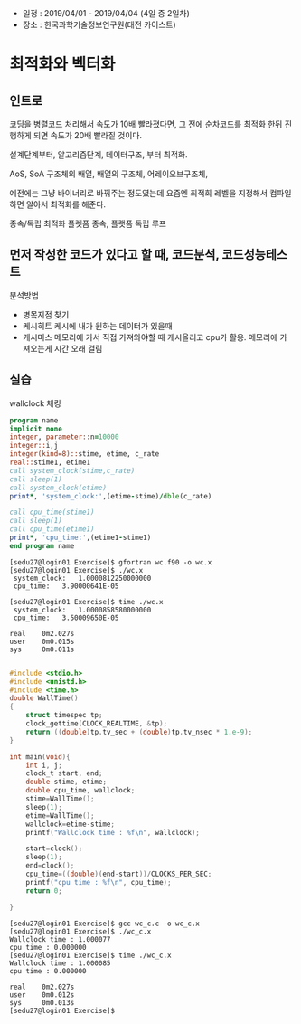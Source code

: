 
* 일정 : 2019/04/01 - 2019/04/04 (4일 중 2일차)
* 장소 : 한국과학기술정보연구원(대전 카이스트)


# 최적화와 벡터화
## 인트로
코딩을 병렬코드 처리해서 속도가 10배 빨라졌다면, 그 전에 순차코드를 최적화 한뒤 진행하게 되면 속도가 20배 빨라질 것이다.

설계단계부터, 알고리즘단계, 데이터구조, 부터 최적화.

AoS, SoA 구조체의 배열, 배열의 구조체, 어레이오브구조체, 

예전에는 그냥 바이너리로 바꿔주는 정도였는데 요즘엔 최적회 레벨을 지정해서 컴파일 하면 알아서 최적화를 해준다.

종속/독립 최적화 
플렛폼 종속, 
플랫폼 독립
루프

## 먼저 작성한 코드가 있다고 할 때, 코드분석, 코드성능테스트
분석방법
* 병목지점 찾기
* 케시히트 케시에 내가 원하는 데이터가 있을때
* 케시미스 메모리에 가서 직접 가져와야할 때 케시올리고 cpu가 활용. 메모리에 가져오는게 시간 오래 걸림


## 실습


wallclock 체킹


```fortran
program name
implicit none
integer, parameter::n=10000
integer::i,j
integer(kind=8)::stime, etime, c_rate
real::stime1, etime1
call system_clock(stime,c_rate)
call sleep(1)
call system_clock(etime)
print*, 'system_clock:',(etime-stime)/dble(c_rate)

call cpu_time(stime1)
call sleep(1)
call cpu_time(etime1)
print*, 'cpu_time:',(etime1-stime1)
end program name

```


```
[sedu27@login01 Exercise]$ gfortran wc.f90 -o wc.x
[sedu27@login01 Exercise]$ ./wc.x
 system_clock:   1.0000812250000000
 cpu_time:   3.90000641E-05

[sedu27@login01 Exercise]$ time ./wc.x
 system_clock:   1.0000858580000000
 cpu_time:   3.50009650E-05

real    0m2.027s
user    0m0.015s
sys     0m0.011s

```






```c

#include <stdio.h>
#include <unistd.h>
#include <time.h>
double WallTime()
{
    struct timespec tp;
    clock_gettime(CLOCK_REALTIME, &tp);
    return ((double)tp.tv_sec + (double)tp.tv_nsec * 1.e-9);
}

int main(void){
    int i, j;
    clock_t start, end;
    double stime, etime;
    double cpu_time, wallclock;
    stime=WallTime();
    sleep(1);
    etime=WallTime();
    wallclock=etime-stime;
    printf("Wallclock time : %f\n", wallclock);

    start=clock();
    sleep(1);
    end=clock();
    cpu_time=((double)(end-start))/CLOCKS_PER_SEC;
    printf("cpu time : %f\n", cpu_time);
    return 0;

}
```


```
[sedu27@login01 Exercise]$ gcc wc_c.c -o wc_c.x
[sedu27@login01 Exercise]$ ./wc_c.x
Wallclock time : 1.000077
cpu time : 0.000000
[sedu27@login01 Exercise]$ time ./wc_c.x
Wallclock time : 1.000085
cpu time : 0.000000

real    0m2.027s
user    0m0.012s
sys     0m0.013s
[sedu27@login01 Exercise]$

```




